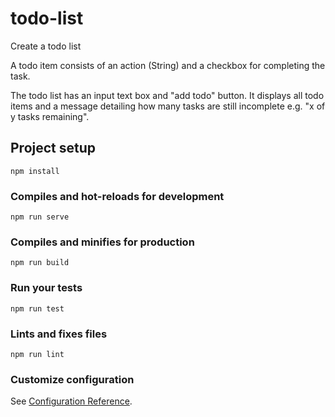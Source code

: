 # todo-list
Create a todo list 

A todo item consists of an action (String) and a checkbox for completing the task.

The todo list has an input text box and "add todo" button. It displays all todo items and a message detailing how many tasks are still incomplete e.g. "x of y tasks remaining".


## Project setup
```
npm install
```

### Compiles and hot-reloads for development
```
npm run serve
```

### Compiles and minifies for production
```
npm run build
```

### Run your tests
```
npm run test
```

### Lints and fixes files
```
npm run lint
```

### Customize configuration
See [Configuration Reference](https://cli.vuejs.org/config/).
